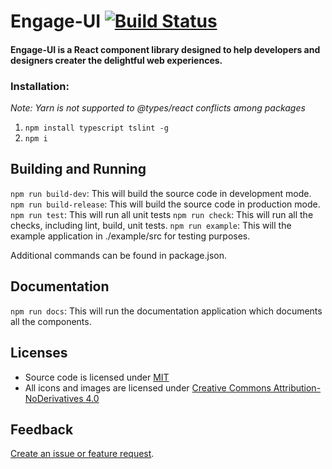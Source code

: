 # Engage-UI  [![Build Status](https://travis-ci.org/emgage/engage-ui.svg?branch=master)](https://travis-ci.org/emgage/engage-ui)

#### Engage-UI is a React component library designed to help developers and designers creater the delightful web experiences.

### Installation:
*Note: Yarn is not supported to @types/react conflicts among packages*
1. `npm install typescript tslint -g`
2. `npm i`

## Building and Running
`npm run build-dev`: This will build the source code in development mode.
`npm run build-release`: This will build the source code in production mode.
`npm run test`: This will run all unit tests
`npm run check`: This will run all the checks, including lint, build, unit tests.
`npm run example`: This will the example application in ./example/src for testing purposes.

Additional commands can be found in package.json.

## Documentation
`npm run docs`: This will run the documentation application which documents all the components.

## Licenses
* Source code is licensed under [MIT](https://opensource.org/licenses/MIT)
* All icons and images are licensed under [Creative Commons Attribution-NoDerivatives 4.0](http://creativecommons.org/licenses/by-nd/4.0/)

## Feedback
[Create an issue or feature request](https://github.com/emgage/engage-ui/issues/new).

